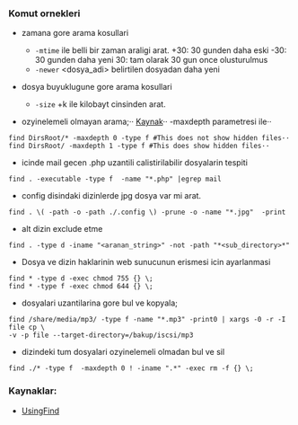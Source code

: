 ### Komut ornekleri 

* zamana gore arama kosullari
    - `-mtime` ile belli bir zaman araligi arat.
        +30: 30 gunden daha eski
        -30: 30 gunden daha yeni
        30: tam olarak 30 gun once olusturulmus
    - `-newer` <dosya_adi> belirtilen dosyadan daha yeni

* dosya buyuklugune gore arama kosullari
    - `-size` +<buyukluk>k ile kilobayt cinsinden arat.


* ozyinelemeli olmayan arama;··
[Kaynak](http://stackoverflow.com/questions/3925337/find-without-recursion)··
-maxdepth parametresi ile··
```
find DirsRoot/* -maxdepth 0 -type f #This does not show hidden files··
find DirsRoot/ -maxdepth 1 -type f #This does show hidden files··
```

* icinde mail gecen .php uzantili calistirilabilir dosyalarin tespiti   
```
find . -executable -type f  -name "*.php" |egrep mail
```

* config disindaki dizinlerde jpg dosya var mi arat.
```
find . \( -path -o -path ./.config \) -prune -o -name "*.jpg"  -print
```

* alt dizin exclude etme
```
find . -type d -iname "<aranan_string>" -not -path "*<sub_directory>*"
```

* Dosya ve dizin haklarinin web sunucunun erismesi icin ayarlanmasi
```
find * -type d -exec chmod 755 {} \;
find * -type f -exec chmod 644 {} \;
```
* dosyalari uzantilarina gore bul ve kopyala;
```
find /share/media/mp3/ -type f -name "*.mp3" -print0 | xargs -0 -r -I file cp \
-v -p file --target-directory=/bakup/iscsi/mp3
```
* dizindeki tum dosyalari ozyinelemeli olmadan bul ve sil
```
find ./* -type f  -maxdepth 0 ! -iname ".*" -exec rm -f {} \;
```

### Kaynaklar:

* [UsingFind](http://mywiki.wooledge.org/UsingFind)



